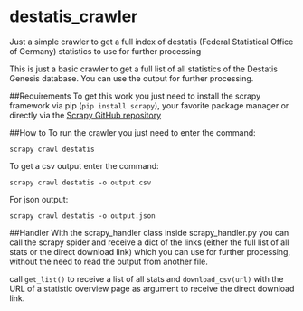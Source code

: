 # destatis_crawler
Just a simple crawler to get a full index of destatis (Federal Statistical Office of Germany) statistics to use for further processing 

This is just a basic crawler to get a full list of all statistics of the Destatis Genesis database. 
You can use the output for further processing. 


##Requirements
To get this work you just need to install the scrapy framework via pip (`pip install scrapy`), your favorite package manager or directly via the [Scrapy GitHub repository](https://github.com/scrapy/scrapy)


##How to
To run the crawler you just need to enter the command: 

```scrapy crawl destatis```

To get a csv output enter the command: 

  ```scrapy crawl destatis -o output.csv```
  
For json output: 

  ```scrapy crawl destatis -o output.json```

##Handler
With the scrapy_handler class inside scrapy_handler.py you can call the scrapy spider and receive a dict of the links (either the full list of all stats or the direct download link) which you can use for further processing, without the need to read the output from another file.

call `get_list()` to receive a list of all stats and `download_csv(url)` with the URL of a statistic overview page as argument to receive the direct download link.
